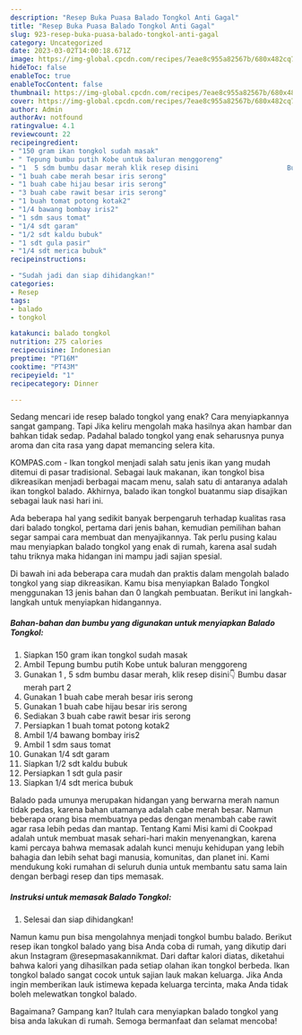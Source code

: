 ```yaml
---
description: "Resep Buka Puasa Balado Tongkol Anti Gagal"
title: "Resep Buka Puasa Balado Tongkol Anti Gagal"
slug: 923-resep-buka-puasa-balado-tongkol-anti-gagal
category: Uncategorized
date: 2023-03-02T14:00:18.671Z
image: https://img-global.cpcdn.com/recipes/7eae8c955a82567b/680x482cq70/balado-tongkol-foto-resep-utama.jpg
hideToc: false
enableToc: true
enableTocContent: false
thumbnail: https://img-global.cpcdn.com/recipes/7eae8c955a82567b/680x482cq70/balado-tongkol-foto-resep-utama.jpg
cover: https://img-global.cpcdn.com/recipes/7eae8c955a82567b/680x482cq70/balado-tongkol-foto-resep-utama.jpg
author: Admin
authorAv: notfound
ratingvalue: 4.1
reviewcount: 22
recipeingredient:
- "150 gram ikan tongkol sudah masak"
- " Tepung bumbu putih Kobe untuk baluran menggoreng"
- "1  5 sdm bumbu dasar merah klik resep disini                      Bumbu dasar merah part 2"
- "1 buah cabe merah besar iris serong"
- "1 buah cabe hijau besar iris serong"
- "3 buah cabe rawit besar iris serong"
- "1 buah tomat potong kotak2"
- "1/4 bawang bombay iris2"
- "1 sdm saus tomat"
- "1/4 sdt garam"
- "1/2 sdt kaldu bubuk"
- "1 sdt gula pasir"
- "1/4 sdt merica bubuk"
recipeinstructions:

- "Sudah jadi dan siap dihidangkan!"
categories:
- Resep
tags:
- balado
- tongkol

katakunci: balado tongkol 
nutrition: 275 calories
recipecuisine: Indonesian
preptime: "PT16M"
cooktime: "PT43M"
recipeyield: "1"
recipecategory: Dinner

---
```



Sedang mencari ide resep balado tongkol yang enak? Cara menyiapkannya sangat gampang. Tapi Jika keliru mengolah maka hasilnya akan hambar dan bahkan tidak sedap. Padahal balado tongkol yang enak seharusnya punya aroma dan cita rasa yang dapat memancing selera kita.


KOMPAS.com - Ikan tongkol menjadi salah satu jenis ikan yang mudah ditemui di pasar tradisional. Sebagai lauk makanan, ikan tongkol bisa dikreasikan menjadi berbagai macam menu, salah satu di antaranya adalah ikan tongkol balado. Akhirnya, balado ikan tongkol buatanmu siap disajikan sebagai lauk nasi hari ini.

Ada beberapa hal yang sedikit banyak berpengaruh terhadap kualitas rasa dari balado tongkol, pertama dari jenis bahan, kemudian pemilihan bahan segar sampai cara membuat dan menyajikannya. Tak perlu pusing kalau mau menyiapkan balado tongkol yang enak di rumah, karena asal sudah tahu triknya maka hidangan ini mampu jadi sajian spesial.


Di bawah ini ada beberapa cara mudah dan praktis dalam mengolah balado tongkol yang siap dikreasikan. Kamu bisa menyiapkan Balado Tongkol menggunakan 13 jenis bahan dan 0 langkah pembuatan. Berikut ini langkah-langkah untuk menyiapkan hidangannya.

<!--inarticleads1-->

##### Bahan-bahan dan bumbu yang digunakan untuk menyiapkan Balado Tongkol:

1. Siapkan 150 gram ikan tongkol sudah masak
1. Ambil  Tepung bumbu putih Kobe untuk baluran menggoreng
1. Gunakan 1 , 5 sdm bumbu dasar merah, klik resep disini👇                      Bumbu dasar merah part 2
1. Gunakan 1 buah cabe merah besar iris serong
1. Gunakan 1 buah cabe hijau besar iris serong
1. Sediakan 3 buah cabe rawit besar iris serong
1. Persiapkan 1 buah tomat potong kotak2
1. Ambil 1/4 bawang bombay iris2
1. Ambil 1 sdm saus tomat
1. Gunakan 1/4 sdt garam
1. Siapkan 1/2 sdt kaldu bubuk
1. Persiapkan 1 sdt gula pasir
1. Siapkan 1/4 sdt merica bubuk


Balado pada umunya merupakan hidangan yang berwarna merah namun tidak pedas, karena bahan utamanya adalah cabe merah besar. Namun beberapa orang bisa membuatnya pedas dengan menambah cabe rawit agar rasa lebih pedas dan mantap. Tentang Kami Misi kami di Cookpad adalah untuk membuat masak sehari-hari makin menyenangkan, karena kami percaya bahwa memasak adalah kunci menuju kehidupan yang lebih bahagia dan lebih sehat bagi manusia, komunitas, dan planet ini. Kami mendukung koki rumahan di seluruh dunia untuk membantu satu sama lain dengan berbagi resep dan tips memasak. 

<!--inarticleads2-->

##### Instruksi untuk memasak Balado Tongkol:


1. Selesai dan siap dihidangkan!

Namun kamu pun bisa mengolahnya menjadi tongkol bumbu balado. Berikut resep ikan tongkol balado yang bisa Anda coba di rumah, yang dikutip dari akun Instagram @resepmasakannikmat. Dari daftar kalori diatas, diketahui bahwa kalori yang dihasilkan pada setiap olahan ikan tongkol berbeda. Ikan tongkol balado sangat cocok untuk sajian lauk makan keluarga. Jika Anda ingin memberikan lauk istimewa kepada keluarga tercinta, maka Anda tidak boleh melewatkan tongkol balado. 

Bagaimana? Gampang kan? Itulah cara menyiapkan balado tongkol yang bisa anda lakukan di rumah. Semoga bermanfaat dan selamat mencoba!
